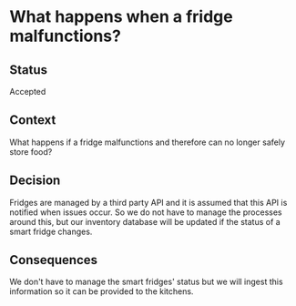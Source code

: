 # What happens when a fridge malfunctions?

## Status
Accepted

## Context
What happens if a fridge malfunctions and therefore can no longer safely store food?

## Decision
Fridges are managed by a third party API and it is assumed that this API is notified when issues occur. So we do not have to manage the processes around this, but our inventory database will be updated if the status of a smart fridge changes. 

## Consequences
We don't have to manage the smart fridges' status but we will ingest this information so it can be provided to the kitchens.
